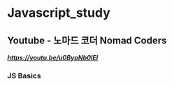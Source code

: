 # Javascript_study

## Youtube - 노마드 코더 Nomad Coders
***https://youtu.be/u0BypNb0lEI***
### JS Basics
